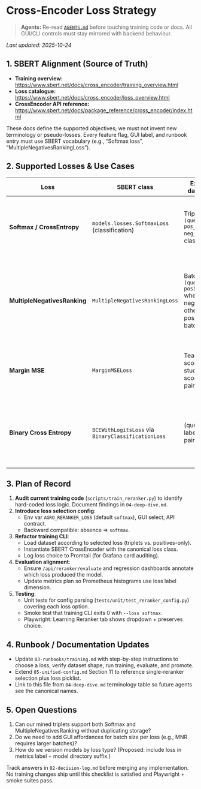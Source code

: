 # Cross-Encoder Loss Strategy

> **Agents:** Re-read [`AGENTS.md`](../AGENTS.md) before touching training code or docs. All GUI/CLI controls must stay mirrored with backend behaviour.

_Last updated: 2025-10-24_

## 1. SBERT Alignment (Source of Truth)

- **Training overview:** <https://www.sbert.net/docs/cross_encoder/training_overview.html>
- **Loss catalogue:** <https://www.sbert.net/docs/cross_encoder/loss_overview.html>
- **CrossEncoder API reference:** <https://www.sbert.net/docs/package_reference/cross_encoder/index.html>

These docs define the supported objectives; we must not invent new terminology or pseudo-losses. Every feature flag, GUI label, and runbook entry must use SBERT vocabulary (e.g., “Softmax loss”, “MultipleNegativesRankingLoss”).

## 2. Supported Losses & Use Cases

| Loss | SBERT class | Expected data shape | Current repo status | Actions |
|------|-------------|---------------------|---------------------|---------|
| **Softmax / CrossEntropy** | `models.losses.SoftmaxLoss` (classification) | Triplets of `(query, pos_doc, neg_doc)` with class labels | Mining script already emits triplets; training CLI currently hardcodes CE | Parameterise training CLI to select SoftmaxLoss; surface label count + class balance telemetry. |
| **MultipleNegativesRanking** | `MultipleNegativesRankingLoss` | Batches of `(query, positive_doc)` where negatives are other positives in batch | Not implemented | Add mining path for positives-only dataset (clicks / feedback). Gate behind feature flag until telemetry validated. |
| **Margin MSE** | `MarginMSELoss` | Teacher scores + student scores per pair | Not implemented | Defer until we have teacher logits (e.g., Cohere reranker). Track in backlog. |
| **Binary Cross Entropy** | `BCEWithLogitsLoss` via `BinaryClassificationLoss` | (query, doc, label∈{0,1}) pairs | Legacy keywords pipeline hints at this, but not wired | Investigate if discriminative keyword feedback can produce binary labels; optional after standard losses ship. |

## 3. Plan of Record

1. **Audit current training code** (`scripts/train_reranker.py`) to identify hard-coded loss logic. Document findings in `04-deep-dive.md`.
2. **Introduce loss selection config**:
   - Env var `AGRO_RERANKER_LOSS` (default `softmax`), GUI select, API contract.
   - Backward compatible: absence ⇒ `softmax`.
3. **Refactor training CLI**:
   - Load dataset according to selected loss (triplets vs. positives-only).
   - Instantiate SBERT CrossEncoder with the canonical loss class.
   - Log loss choice to Promtail (for Grafana card auditing).
4. **Evaluation alignment**:
   - Ensure `/api/reranker/evaluate` and regression dashboards annotate which loss produced the model.
   - Update metrics plan so Prometheus histograms use loss label dimension.
5. **Testing**:
   - Unit tests for config parsing (`tests/unit/test_reranker_config.py`) covering each loss option.
   - Smoke test that training CLI exits 0 with `--loss softmax`.
   - Playwright: Learning Reranker tab shows dropdown + preserves choice.

## 4. Runbook / Documentation Updates

- Update `03-runbooks/training.md` with step-by-step instructions to choose a loss, verify dataset shape, run training, evaluate, and promote.
- Extend `05-unified-config.md` Section 11 to reference single-reranker selection plus loss picklist.
- Link to this file from `04-deep-dive.md` terminology table so future agents see the canonical names.

## 5. Open Questions

1. Can our mined triplets support both Softmax and MultipleNegativesRanking without duplicating storage?
2. Do we need to add GUI affordances for batch size per loss (e.g., MNR requires larger batches)?
3. How do we version models by loss type? (Proposed: include loss in metrics label + model directory suffix.)

Track answers in `02-decision-log.md` before merging any implementation. No training changes ship until this checklist is satisfied and Playwright + smoke suites pass.
